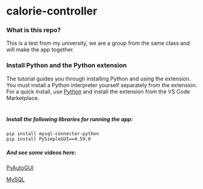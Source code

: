 # calorie-controller
### What is this repo?
This is a test from my university, we are a group from the same class and will make the app together.

### Install Python and the Python extension
The tutorial guides you through installing Python and using the extension. You must install a Python interpreter yourself separately from the extension. For a quick install, use [Python](python.org) and install the extension from the VS Code Marketplace.

#

##### Install the following libraries for running the app:
```
pip install mysql-connector-python
pip install PySimpleGUI==4.59.0
```

##### And see some videos here:
[PyAutoGUI](https://www.youtube.com/watch?v=Et0fYeA2XxY)

[MySQL](https://www.w3schools.com/python/python_mysql_create_db.asp)
